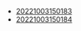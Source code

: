 - [20221003150183](/zet/20221003150183/README.md)
- [20221003150184](/zet/20221003150184/README.md)

